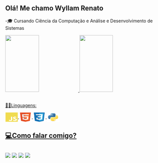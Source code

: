  ## Olá! Me chamo Wyllam Renato

-🎓 Cursando Ciência da Computação e Análise e Desenvolvimento de Sistemas



<div>
   <a href="https://www.linkedin.com/in/wyllam-renato-77092929b/">
   <img height="180cm" width="46%" src="https://github-readme-stats.vercel.app/api?username=WyllamRenato&show_icons=true&theme=dark&include_all_commits=true&count_private=true"/>
   <img height="180cm" width="46%" src="https://github-readme-stats.vercel.app/api/top-langs/?username=WyllamRenato&layout=compact&langs_count=16&theme=dark"/>
</div>

<div style="display: inline_block"><br>
   <p>&#x1F468;&#x200D;&#x1F4BB;Linguagens:</p>
   <img align="center" alt="Wyll-Js" height="30" width="40" src="https://raw.githubusercontent.com/devicons/devicon/master/icons/javascript/javascript-plain.svg">
   <img align="center" alt="Wyll-HTML" height="30" width="40" src="https://raw.githubusercontent.com/devicons/devicon/master/icons/html5/html5-original.svg">
   <img align="center" alt="Wyll-CSS" height="30" width="40" src="https://raw.githubusercontent.com/devicons/devicon/master/icons/css3/css3-original.svg">
   <img align="center" alt="Wyll-Python" height="30" width="40" src="https://raw.githubusercontent.com/devicons/devicon/master/icons/python/python-original.svg">
</div>

##
<h2>&#x1F4BB;Como falar comigo?<h2>
<div>
   <a href="mailto:wyllamrenato33@gmail.com"><img src="https://img.shields.io/badge/Gmail-D14836?style=for-the-badge&logo=gmail&logoColor=white" target="_blank"></a>
   <a href="https://www.linkedin.com/in/wyllam-renato-77092929b/"><img src="https://img.shields.io/badge/LinkedIn-0077B5?style=for-the-badge&logo=linkedin&logoColor=white" target="_blank"></a>
   <a href="https://www.instagram.com/wyllrenato/"><img src="https://img.shields.io/badge/Instagram-E4405F?style=for-the-badge&logo=instagram&logoColor=white" target="_blank"></a>
   <a href="https://www.facebook.com/wyllam.renato/"><img src="https://img.shields.io/badge/Facebook-1877F2?style=for-the-badge&logo=facebook&logoColor=white" target="_blank"></a>
</div>
